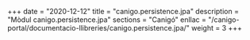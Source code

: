 +++
date        = "2020-12-12"
title       = "canigo.persistence.jpa"
description = "Mòdul canigo.persistence.jpa"
sections    = "Canigó"
enllac		= "/canigo-portal/documentacio-llibreries/canigo.persistence.jpa/"
weight		= 3
+++
